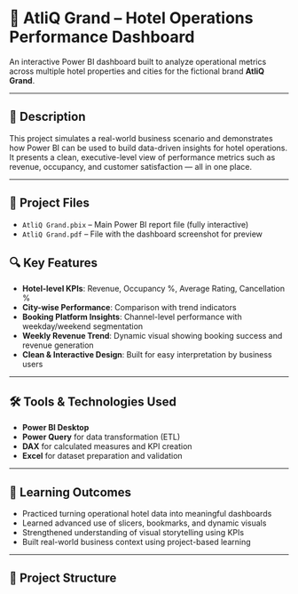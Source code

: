 # 🏨 AtliQ Grand – Hotel Operations Performance Dashboard

An interactive Power BI dashboard built to analyze operational metrics across multiple hotel properties and cities for the fictional brand **AtliQ Grand**.

---
## 📌 Description

This project simulates a real-world business scenario and demonstrates how Power BI can be used to build data-driven insights for hotel operations.  
It presents a clean, executive-level view of performance metrics such as revenue, occupancy, and customer satisfaction — all in one place.

---
## 📁 Project Files

- `AtliQ Grand.pbix` – Main Power BI report file (fully interactive)
- `AtliQ Grand.pdf` – File with the dashboard screenshot for preview

## 🔍 Key Features

- **Hotel-level KPIs**: Revenue, Occupancy %, Average Rating, Cancellation %  
- **City-wise Performance**: Comparison with trend indicators  
- **Booking Platform Insights**: Channel-level performance with weekday/weekend segmentation  
- **Weekly Revenue Trend**: Dynamic visual showing booking success and revenue generation  
- **Clean & Interactive Design**: Built for easy interpretation by business users

---

## 🛠 Tools & Technologies Used

- **Power BI Desktop**  
- **Power Query** for data transformation (ETL)  
- **DAX** for calculated measures and KPI creation  
- **Excel** for dataset preparation and validation  

---

## 🧩 Learning Outcomes

- Practiced turning operational hotel data into meaningful dashboards  
- Learned advanced use of slicers, bookmarks, and dynamic visuals  
- Strengthened understanding of visual storytelling using KPIs  
- Built real-world business context using project-based learning

---

## 📁 Project Structure

